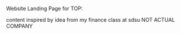 Website Landing Page for TOP:

content inspired by idea from my finance class at sdsu NOT ACTUAL COMPANY
